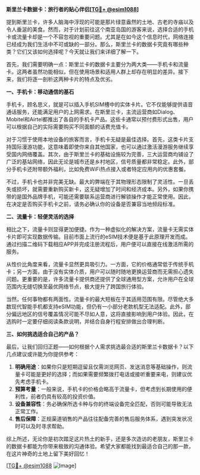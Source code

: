 **斯里兰卡数据卡：旅行者的贴心伴侣[[TG💪+ @esim1088](https://t.me/s/esim1088)]**

提到斯里兰卡，许多人脑海中浮现的可能是那片绿意盎然的土地、古老的寺庙以及令人垂涎的美食。然而，对于计划前往这个南亚岛国的游客来说，选择合适的手机卡或流量卡却是一个不容忽视的重要问题。尤其是在如今这个信息时代，网络连接已经成为我们生活中不可或缺的一部分。那么，斯里兰卡的数据卡究竟有哪些种类？它们又该如何选择呢？今天就让我们来详细了解一下。

首先，我们需要明确一点：斯里兰卡的数据卡主要分为两大类——手机卡和流量卡。这两者虽然功能相似，但在使用场景和适用人群上却存在明显的差异。接下来，我们将逐一剖析这两种卡片的特点及优劣。

**一、手机卡：移动通信的基石**

手机卡，顾名思义，就是可以插入手机SIM槽中的实体卡片。它不仅能够提供语音通话服务，还能满足用户的上网需求。在斯里兰卡，主流运营商如Dialog、Mobitel和Airtel都推出了各自的手机卡产品。这些卡通常以预付费形式出售，用户可以根据自己的实际需要购买不同面额的话费充值卡。

对于习惯于使用本地设备的旅客而言，手机卡无疑是最佳选择。首先，这类卡片支持国际漫游功能，这意味着即使你来自其他国家，也可以通过激活漫游服务继续享受国内网络覆盖。其次，由于斯里兰卡的基础设施较为完善，三大运营商均铺设了广泛的基站网络，因此无论是城市还是乡村地区，信号质量都非常稳定。此外，部分手机卡还附带额外福利，比如免费WiFi热点接入或者特定应用内的优惠套餐。

不过，手机卡也并非完美无缺。最大的弊端在于其物理形态限制了灵活性。一旦丢失或损坏，就需要重新购买新卡，这无疑增加了时间和经济成本。另外，如果你携带的是国外品牌手机，可能还需要联系运营商进行解锁操作才能正常使用。因此，在决定是否购买手机卡之前，请务必确认你的设备是否兼容当地频段标准。

**二、流量卡：轻便灵活的选择**

相比之下，流量卡则显得更加便捷。作为一种虚拟化的解决方案，流量卡无需实体卡片即可实现数据传输。目前市面上流行的eSIM技术便是基于此原理开发而成。通过扫描二维码下载相应APP并完成注册流程后，用户便可以直接在线激活所需的服务。

从性价比角度来看，流量卡显然更具吸引力。一方面，它的价格通常低于传统手机卡；另一方面，由于没有实体介质，用户可以随时随地更换运营商而无需担心遗失问题。更重要的是，许多流量卡提供商还提供了全球通用型方案，允许用户在全球范围内无缝切换至最优网络节点，极大提升了跨国旅行体验。

当然，任何事物都有两面性。流量卡的最大短板在于其适用范围有限。尽管绝大多数现代智能手机都支持eSIM功能，但仍有一小部分老款机型无法适配。此外，部分偏远地区的信号覆盖情况可能不尽如人意，这将直接影响到用户体验。因此，在选购时一定要仔细阅读条款说明，并结合自身行程安排做出合理判断。

**三、如何挑选适合自己的产品？**

最后，让我们回归正题——如何根据个人需求挑选最合适的斯里兰卡数据卡？以下几点建议或许能为你提供参考：

1. **明确用途**：如果你只是短期逗留且仅需浏览网页、发送消息等基础操作，则流量卡可能是更好的选择；而如果需要频繁拨打电话或接听重要来电，则建议优先考虑手机卡。
2. **预算考量**：一般来说，手机卡的价格会略高于流量卡，但考虑到长期使用的便利性，前者仍具有较高的投资价值。
3. **设备兼容性**：务必确保所选卡种与你的终端设备完全匹配，否则可能导致无法正常工作。
4. **售后保障**：正规渠道销售的产品往往配备完善的售后服务体系，遇到突发状况时可以及时寻求帮助。

综上所述，无论你是初次踏足这片热土的新手，还是多次造访的老朋友，斯里兰卡的数据卡都能为你带来极致的沟通体验。希望大家都能找到最适合自己的那一款，在这片神奇的土地上留下美好回忆！

[[TG💪+ @esim1088](https://t.me/s/esim1088) ![Image](https://i.postimg.cc/4NQfJmqS/Snipaste-2025-05-13-00-14-12.png)]